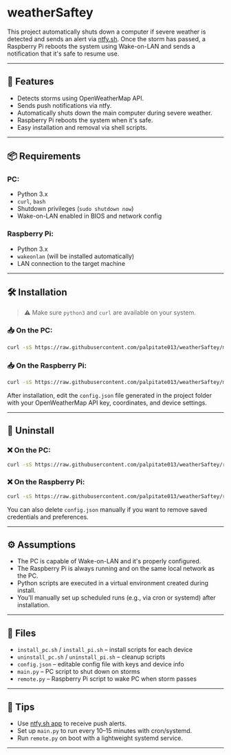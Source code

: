 # weatherSaftey

This project automatically shuts down a computer if severe weather is detected and sends an alert via [ntfy.sh](https://ntfy.sh). Once the storm has passed, a Raspberry Pi reboots the system using Wake-on-LAN and sends a notification that it's safe to resume use.

---

## 🚀 Features

- Detects storms using OpenWeatherMap API.
- Sends push notifications via ntfy.
- Automatically shuts down the main computer during severe weather.
- Raspberry Pi reboots the system when it's safe.
- Easy installation and removal via shell scripts.

---

## 📦 Requirements

### PC:
- Python 3.x
- `curl`, `bash`
- Shutdown privileges (`sudo shutdown now`)
- Wake-on-LAN enabled in BIOS and network config

### Raspberry Pi:
- Python 3.x
- `wakeonlan` (will be installed automatically)
- LAN connection to the target machine

---

## 🛠 Installation

> ⚠️ Make sure `python3` and `curl` are available on your system.

### 📥 On the PC:
```bash
curl -sS https://raw.githubusercontent.com/palpitate013/weatherSaftey/main/install_pc.sh | bash
````

### 📥 On the Raspberry Pi:

```bash
curl -sS https://raw.githubusercontent.com/palpitate013/weatherSaftey/main/install_pi.sh | bash
```

After installation, edit the `config.json` file generated in the project folder with your OpenWeatherMap API key, coordinates, and device settings.

---

## 🧹 Uninstall

### ❌ On the PC:

```bash
curl -sS https://raw.githubusercontent.com/palpitate013/weatherSaftey/refs/heads/main/uninstall_pc.sh | bash
```

### ❌ On the Raspberry Pi:

```bash
curl -sS https://raw.githubusercontent.com/palpitate013/weatherSaftey/refs/heads/main/uninstall_pi.sh | bash
```

You can also delete `config.json` manually if you want to remove saved credentials and preferences.

---

## ⚙️ Assumptions

* The PC is capable of Wake-on-LAN and it's properly configured.
* The Raspberry Pi is always running and on the same local network as the PC.
* Python scripts are executed in a virtual environment created during install.
* You’ll manually set up scheduled runs (e.g., via cron or systemd) after installation.

---

## 📁 Files

* `install_pc.sh` / `install_pi.sh` – install scripts for each device
* `uninstall_pc.sh` / `uninstall_pi.sh` – cleanup scripts
* `config.json` – editable config file with keys and device info
* `main.py` – PC script to shut down on storms
* `remote.py` – Raspberry Pi script to wake PC when storm passes

---

## 🧠 Tips

* Use [ntfy.sh app](https://ntfy.sh/app/) to receive push alerts.
* Set up `main.py` to run every 10–15 minutes with cron/systemd.
* Run `remote.py` on boot with a lightweight systemd service.

---
